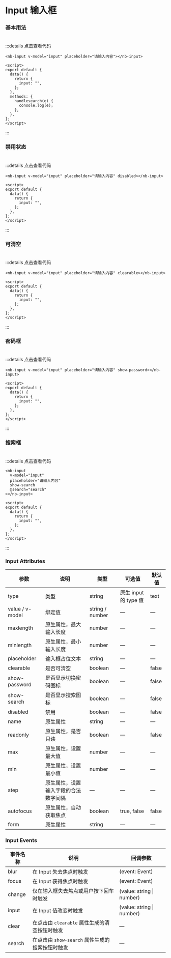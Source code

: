# Input 输入框

### 基本用法<br><br>

<script>
export default {
  data() {
    return {
      input1: '',
      input2: '',
      input3: '',
      input4: '',
      input5: ''
    }
  }
}
</script>

<nb-input v-model="input1" placeholder="请输入内容"></nb-input>

:::details 点击查看代码

```vue
<nb-input v-model="input" placeholder="请输入内容"></nb-input>

<script>
export default {
  data() {
    return {
      input: "",
    };
  },
  methods: {
    handlesearch(e) {
      console.log(e);
    },
  },
};
</script>
```

:::

### 禁用状态<br><br>

<nb-input v-model="input2" placeholder="请输入内容" disabled></nb-input>

:::details 点击查看代码

```vue
<nb-input v-model="input" placeholder="请输入内容" disabled></nb-input>

<script>
export default {
  data() {
    return {
      input: "",
    };
  },
};
</script>
```

:::

### 可清空<br><br>

<nb-input v-model="input3" placeholder="请输入内容" clearable></nb-input>

:::details 点击查看代码

```vue
<nb-input v-model="input" placeholder="请输入内容" clearable></nb-input>

<script>
export default {
  data() {
    return {
      input: "",
    };
  },
};
</script>
```

:::

### 密码框<br><br>

<nb-input v-model="input4" placeholder="请输入内容" show-password></nb-input>

:::details 点击查看代码

```vue
<nb-input v-model="input" placeholder="请输入内容" show-password></nb-input>

<script>
export default {
  data() {
    return {
      input: "",
    };
  },
};
</script>
```

:::

### 搜索框<br><br>

<nb-input v-model="input5" placeholder="请输入内容" show-search></nb-input>

:::details 点击查看代码

```vue
<nb-input
  v-model="input"
  placeholder="请输入内容"
  show-search
  @search="search"
></nb-input>

<script>
export default {
  data() {
    return {
      input: "",
    };
  },
};
</script>
```

:::

### Input Attributes

| 参数            | 说明                                 | 类型            | 可选值                | 默认值 |
| --------------- | ------------------------------------ | --------------- | --------------------- | ------ |
| type            | 类型                                 | string          | 原生 input 的 type 值 | text   |
| value / v-model | 绑定值                               | string / number | —                     | —      |
| maxlength       | 原生属性，最大输入长度               | number          | —                     | —      |
| minlength       | 原生属性，最小输入长度               | number          | —                     | —      |
| placeholder     | 输入框占位文本                       | string          | —                     | —      |
| clearable       | 是否可清空                           | boolean         | —                     | false  |
| show-password   | 是否显示切换密码图标                 | boolean         | —                     | false  |
| show-search     | 是否显示搜索图标                     | boolean         | —                     | false  |
| disabled        | 禁用                                 | boolean         | —                     | false  |
| name            | 原生属性                             | string          | —                     | —      |
| readonly        | 原生属性，是否只读                   | boolean         | —                     | false  |
| max             | 原生属性，设置最大值                 | number          | —                     | —      |
| min             | 原生属性，设置最小值                 | number          | —                     | —      |
| step            | 原生属性，设置输入字段的合法数字间隔 | —               | —                     | —      |
| autofocus       | 原生属性，自动获取焦点               | boolean         | true, false           | false  |
| form            | 原生属性                             | string          | —                     | —      |

### Input Events

| 事件名称 | 说明                                            | 回调参数                  |
| -------- | ----------------------------------------------- | ------------------------- |
| blur     | 在 Input 失去焦点时触发                         | (event: Event)            |
| focus    | 在 Input 获得焦点时触发                         | (event: Event)            |
| change   | 仅在输入框失去焦点或用户按下回车时触发          | (value: string \| number) |
| input    | 在 Input 值改变时触发                           | (value: string \| number) |
| clear    | 在点击由 `clearable` 属性生成的清空按钮时触发   | —                         |
| search   | 在点击由 `show-search` 属性生成的搜索按钮时触发 | —                         |
